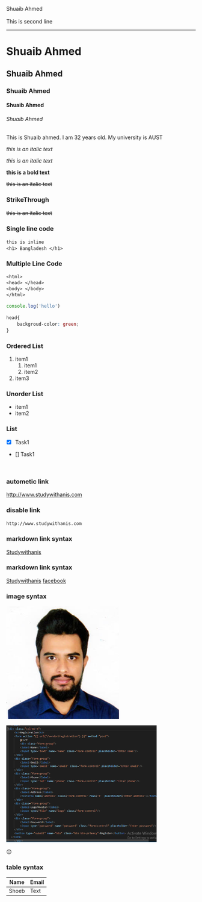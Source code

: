 <!---MArkdown Tutorial---->
Shuaib Ahmed<br/>  
This is second line 

---

# Shuaib Ahmed
## Shuaib Ahmed
### Shuaib Ahmed
#### Shuaib Ahmed
###### Shuaib Ahmed
<p>This is Shuaib ahmed. I am 32 years old. My university is AUST</p>
<i>this is an italic text</i>  

_this is an italic text_

__this is a bold text__

<del>this is an italic text</del>

### StrikeThrough
~~this is an italic text~~

### Single line code   
`this is inline`  
`<h1> Bangladesh </h1>`


### Multiple Line Code
```
<html>
<head> </head>
<body> </body>
</html>
```
```javascript
console.log('hello')
```
```css
head{
    backgroud-color: green;
}
```

### Ordered List
1. item1
     1. item1
     2. item2
2. item3

### Unorder List
- item1
- item2

### List

- [x] Task1
- [] Task1

<br/>

### autometic link  

http://www.studywithanis.com

### disable link 

`http://www.studywithanis.com`

### markdown link syntax
[Studywithanis](http://www.studywithanis.com)

### markdown link syntax
[Studywithanis][websitelink
]
[facebook][facebooklink]


<!----all link is here-->
[websitelink]: http://www.studyithanis.com
[facebooklink]: http://anisfacebook.com 

### image syntax
![profile](./images/shoeb.jpg)

<img src="./images/resis.PNG" width="400" title="profile image"/>

😊 
### table syntax
 | Name  | Email  | 
  | ------ | ------  | 
   | Shoeb | Text  | 